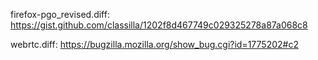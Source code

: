 firefox-pgo_revised.diff: https://gist.github.com/classilla/1202f8d467749c029325278a87a068c8

webrtc.diff: https://bugzilla.mozilla.org/show_bug.cgi?id=1775202#c2
